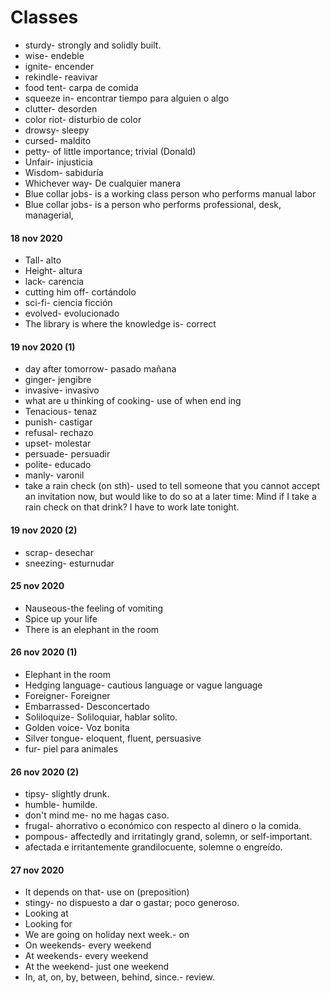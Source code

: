# Classes

- sturdy- strongly and solidly built.
- wise- endeble
- ignite- encender
- rekindle- reavivar
- food tent- carpa de comida
- squeeze in- encontrar tiempo para alguien o algo
- clutter- desorden
- color riot- disturbio de color
- drowsy- sleepy
- cursed- maldito
- petty- of little importance; trivial (Donald)
- Unfair- injusticia
- Wisdom- sabiduría
- Whichever way- De cualquier manera
- Blue collar jobs- is a working class person who performs manual labor
- Blue collar jobs- is a person who performs professional, desk, managerial,


#### 18 nov 2020

- Tall- alto
- Height- altura
- lack- carencia
- cutting him off- cortándolo
- sci-fi- ciencia ficción
- evolved- evolucionado
- The library is where the knowledge is- correct


#### 19 nov 2020 (1)

- day after tomorrow- pasado mañana
- ginger- jengibre
- invasive- invasivo
- what are u thinking of cooking- use of when end ing
- Tenacious- tenaz
- punish- castigar
- refusal- rechazo
- upset- molestar
- persuade- persuadir
- polite- educado
- manly- varonil
- take a rain check (on sth)- used to tell someone that you cannot accept an invitation now, but would like to do so at a later time: Mind if I take a rain check on that drink? I have to work late tonight.


#### 19 nov 2020 (2)

- scrap- desechar
- sneezing- esturnudar

#### 25 nov 2020

- Nauseous-the feeling of vomiting
- Spice up your life
- There is an elephant in the room

#### 26 nov 2020 (1)

- Elephant in the room
- Hedging language- cautious language or vague language
- Foreigner- Foreigner
- Embarrassed- Desconcertado
- Soliloquize- Soliloquiar, hablar solito.
- Golden voice- Voz bonita
- Silver tongue- eloquent, fluent, persuasive
- fur- piel para animales


#### 26 nov 2020 (2)

- tipsy- slightly drunk.
- humble- humilde.
- don't mind me- no me hagas caso.
- frugal- ahorrativo o económico con respecto al dinero o la comida.
- pompous- affectedly and irritatingly grand, solemn, or self-important.
- afectada e irritantemente grandilocuente, solemne o engreído.


#### 27 nov 2020
- It depends on that- use on (preposition)
- stingy- no dispuesto a dar o gastar; poco generoso.
- Looking at
- Looking for
- We are going on holiday next week.- on
- On weekends- every weekend
- At weekends- every weekend
- At the weekend- just one weekend
- In, at, on, by, between, behind, since.- review.
